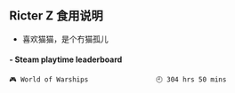 ## Ricter Z 食用说明
- 喜欢猫猫，是个冇猫孤儿

<!-- steam-box start -->
#### - Steam playtime leaderboard
```text
🎮 World of Warships                 🕘 304 hrs 50 mins
```
<!-- Powered by https://github.com/YouEclipse/steam-box . -->
<!-- steam-box end -->
